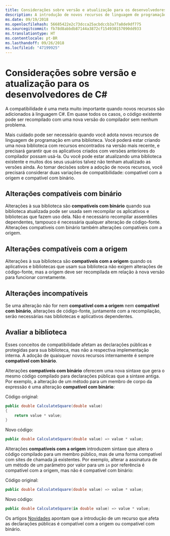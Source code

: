 ```yaml
---
title: Considerações sobre versão e atualização para os desenvolvedores de C#
description: A introdução de novos recursos de linguagem de programação em sua biblioteca pode afetar o código que faz uso dela.
ms.date: 09/19/2018
ms.openlocfilehash: 56685422e2c73dcca25acbdccb3a77a8de9df775
ms.sourcegitcommit: fb78d8abbdb87144a3872cf154930157090dd933
ms.translationtype: HT
ms.contentlocale: pt-BR
ms.lasthandoff: 09/26/2018
ms.locfileid: "47199925"
---
```

# <a name="version-and-update-considerations-for-c-developers"></a>Considerações sobre versão e atualização para os desenvolvedores de C#

A compatibilidade é uma meta muito importante quando novos recursos são adicionados à linguagem C#. Em quase todos os casos, o código existente pode ser recompilado com uma nova versão do compilador sem nenhum problema.

Mais cuidado pode ser necessário quando você adota novos recursos de linguagem de programação em uma biblioteca. Você poderá estar criando uma nova biblioteca com recursos encontrados na versão mais recente, e precisará garantir que os aplicativos criados com versões anteriores do compilador possam usá-la. Ou você pode estar atualizando uma biblioteca existente e muitos dos seus usuários talvez não tenham atualizado as versões ainda. Ao tomar decisões sobre a adoção de novos recursos, você precisará considerar duas variações de compatibilidade: compatível com a origem e compatível com binário.

## <a name="binary-compatible-changes"></a>Alterações compatíveis com binário

Alterações à sua biblioteca são **compatíveis com binário** quando sua biblioteca atualizada pode ser usada sem recompilar os aplicativos e bibliotecas que fazem uso dela. Não é necessário recompilar assemblies dependentes, tampouco é necessária qualquer alteração de código-fonte. Alterações compatíveis com binário também alterações compatíveis com a origem.

## <a name="source-compatible-changes"></a>Alterações compatíveis com a origem

Alterações à sua biblioteca são **compatíveis com a origem** quando os aplicativos e bibliotecas que usam sua biblioteca não exigem alterações de código-fonte, mas a origem deve ser recompilada em relação à nova versão para funcionar corretamente.

## <a name="incompatible-changes"></a>Alterações incompatíveis

Se uma alteração não for nem **compatível com a origem** nem **compatível com binário**, alterações de código-fonte, juntamente com a recompilação, serão necessárias nas bibliotecas e aplicativos dependentes.

## <a name="evaluate-your-library"></a>Avaliar a biblioteca

Esses conceitos de compatibilidade afetam as declarações públicas e protegidas para sua biblioteca, mas não a respectiva implementação interna. A adoção de quaisquer novos recursos internamente é sempre **compatível com binário**.  

Alterações **compatíveis com binário** oferecem uma nova sintaxe que gera o mesmo código compilado para declarações públicas que a sintaxe antiga. Por exemplo, a alteração de um método para um membro de corpo da expressão é uma alteração **compatível com binário**:

Código original:

```csharp
public double CalculateSquare(double value)
{
    return value * value;
}
```

Novo código:

```csharp
public double CalculateSquare(double value) => value * value;
```

Alterações **compatíveis com a origem** introduzem sintaxe que altera o código compilado para um membro público, mas de uma forma compatível com sites de chamada já existentes. Por exemplo, alterar a assinatura de um método de um parâmetro por valor para um `in` por referência é compatível com a origem, mas não é compatível com binário:

Código original:

```csharp
public double CalculateSquare(double value) => value * value;
```

Novo código:

```csharp
public double CalculateSquare(in double value) => value * value;
```

Os artigos [Novidades](index.md) apontam que a introdução de um recurso que afeta as declarações públicas é compatível com a origem ou compatível com binário.